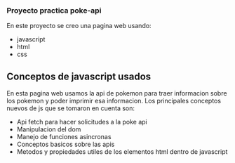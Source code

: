 ### Proyecto practica poke-api

En este proyecto se creo una pagina web usando:
+ javascript
+ html
+ css

## Conceptos de javascript usados

En esta pagina web usamos la api de pokemon para traer informacion sobre los pokemon y poder imprimir esa informacion. Los principales conceptos nuevos de js que se tomaron en cuenta son:

+ Api fetch para hacer solicitudes a la poke api
+ Manipulacion del dom 
+ Manejo de funciones asincronas
+ Conceptos basicos sobre las apis
+ Metodos y propiedades utiles de los elementos html dentro de javascript